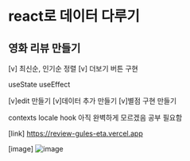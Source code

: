 # react로 데이터 다루기

## 영화 리뷰 만들기

[v] 최신순, 인기순 정렬
[v] 더보기 버튼 구현

useState
useEffect

[v]edit 만들기
[v]데이터 추가 만들기
[v]별점 구현 만들기


contexts
locale
hook  아직 완벽하게 모르겠음 공부 필요함

[link]
https://review-gules-eta.vercel.app

[image]
![image](https://github.com/user-attachments/assets/be1e30d0-3038-40c5-aa8f-57c298323c2d)
